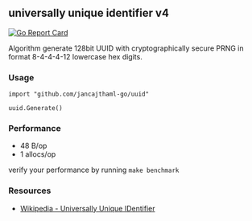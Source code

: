 ## universally unique identifier v4

[![Go Report Card](https://goreportcard.com/badge/jancajthaml-go/uuid)](https://goreportcard.com/report/jancajthaml-go/uuid)

Algorithm generate 128bit UUID with cryptographically secure PRNG in format 8-4-4-4-12 lowercase hex digits.

### Usage ###

```
import "github.com/jancajthaml-go/uuid"

uuid.Generate()
```

### Performance ###

- 48 B/op
- 1 allocs/op

verify your performance by running `make benchmark`

### Resources ###

* [Wikipedia - Universally Unique IDentifier](https://en.wikipedia.org/wiki/Universally_unique_identifier)
